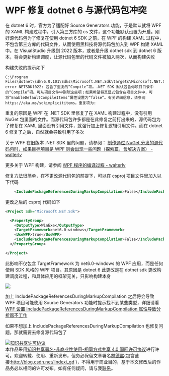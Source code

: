
# WPF 修复 dotnet 6 与源代码包冲突

在 dotnet 6 时，官方为了适配好 Source Generators 功能，于是默认就将 WPF 的 XAML 构建过程中，引入第三方库的 cs 文件，这个功能默认设置为开启。刚好源代码包为了修复在使用 dotnet 6 SDK 之前，在 WPF 的构建 XAML 过程中，不包含第三方库的代码文件，从而使用黑科技将源代码包加入到 WPF 构建 XAML 中。在 VisualStudio 升级到 2022 版本，或者是升级 dotnet sdk 到 dotnet 6 版本，将会更新构建调度，让源代码包里的代码文件被加入两次，从而构建失败

<!--more-->


<!-- CreateTime:2021/12/29 15:23:10 -->

<!-- 发布 -->

构建失败的提示如下

```
C:\Program Files\dotnet\sdk\6.0.101\Sdks\Microsoft.NET.Sdk\targets\Microsoft.NET.Sdk.DefaultItems.Shared.targets(190,5): error NETSDK1022: 包含了重复的“Compile”项。.NET SDK 默认包含你项目目录中的“Compile”项。可从项目文件中删除这些项；如果希望将其显式包含在项目文件中，可将“EnableDefaultCompileItems”属性设置为“false”。有关详细信息，请参阅 https://aka.ms/sdkimplicititems。重复项为: 
```

重复的原因是 WPF 在 .NET SDK 里修复了在 XAML 构建过程中，没有引用 NuGet 包里面的文件。而源代码包许多都是在此修复之前打出来的，源代码包为了修复在 XAML 里面没有引用文件，就强行加上修复逻辑引用文件。而在 dotnet 6 修复了之后，自然就会导致引用了多次

关于 WPF 在旧版本 .NET SDK 里的问题，请参阅： [制作通过 NuGet 分发的源代码包时，如果目标项目是 WPF 则会出现一些问题（探索篇，含解决方案） - walterlv](https://blog.walterlv.com/post/issues-of-nuget-package-import-for-wpf-projects.html )

更多关于 WPF 构建，请参阅 [WPF 程序的编译过程 - walterlv](https://blog.walterlv.com/post/how-wpf-assemblies-are-compiled )

修复方法很简单，在不更改源代码包的前提下，可以在 csproj 项目文件里加入以下代码

```xml
    <IncludePackageReferencesDuringMarkupCompilation>False</IncludePackageReferencesDuringMarkupCompilation>
```

更改之后的 csproj 代码如下

```xml
<Project Sdk="Microsoft.NET.Sdk">

  <PropertyGroup>
    <OutputType>WinExe</OutputType>
    <TargetFramework>net6.0-windows</TargetFramework>
    <UseWPF>true</UseWPF>
    <IncludePackageReferencesDuringMarkupCompilation>False</IncludePackageReferencesDuringMarkupCompilation>
  </PropertyGroup>

</Project>
```

此影响不仅包含 TargetFramework 为 net6.0-windows 的 WPF 应用，而是任何使用 SDK 风格的 WPF 项目。其原因是 dotnet 6 此更改是在 dotnet sdk 更改构建调度过程，和具体应用的框架无关，只影响构建本身

<!-- ![](image/WPF 修复 dotnet 6 与源代码包冲突/WPF 修复 dotnet 6 与源代码包冲突0.png) -->

![](http://cdn.lindexi.site/lindexi%2F202112291523193526.jpg)

加上 IncludePackageReferencesDuringMarkupCompilation 之后将会导致 WPF 项目可能使用 Source Generators 功能时提示找不到某些类型，详细请看 [WPF 设置 IncludePackageReferencesDuringMarkupCompilation 属性导致分析器不工作](https://blog.lindexi.com/post/WPF-%E8%AE%BE%E7%BD%AE-IncludePackageReferencesDuringMarkupCompilation-%E5%B1%9E%E6%80%A7%E5%AF%BC%E8%87%B4%E5%88%86%E6%9E%90%E5%99%A8%E4%B8%8D%E5%B7%A5%E4%BD%9C.html )

如果不想加上 IncludePackageReferencesDuringMarkupCompilation 也修复问题，那就需要去修复源代码包了




<a rel="license" href="http://creativecommons.org/licenses/by-nc-sa/4.0/"><img alt="知识共享许可协议" style="border-width:0" src="https://licensebuttons.net/l/by-nc-sa/4.0/88x31.png" /></a><br />本作品采用<a rel="license" href="http://creativecommons.org/licenses/by-nc-sa/4.0/">知识共享署名-非商业性使用-相同方式共享 4.0 国际许可协议</a>进行许可。欢迎转载、使用、重新发布，但务必保留文章署名[林德熙](http://blog.csdn.net/lindexi_gd)(包含链接:http://blog.csdn.net/lindexi_gd )，不得用于商业目的，基于本文修改后的作品务必以相同的许可发布。如有任何疑问，请与我[联系](mailto:lindexi_gd@163.com)。